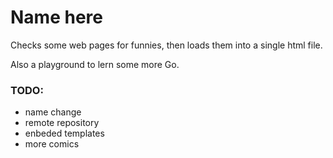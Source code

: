 # Name here

Checks some web pages for funnies, then loads them into a single html file.

Also a playground to lern some more Go.

### TODO:

 - name change
 - remote repository
 - enbeded templates
 - more comics
